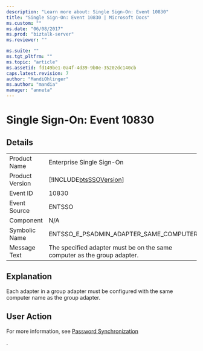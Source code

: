 ```yaml
---
description: "Learn more about: Single Sign-On: Event 10830"
title: "Single Sign-On: Event 10830 | Microsoft Docs"
ms.custom: ""
ms.date: "06/08/2017"
ms.prod: "biztalk-server"
ms.reviewer: ""

ms.suite: ""
ms.tgt_pltfrm: ""
ms.topic: "article"
ms.assetid: fd149be1-0a4f-4d39-9b0e-35202dc140cb
caps.latest.revision: 7
author: "MandiOhlinger"
ms.author: "mandia"
manager: "anneta"
---
```

# Single Sign-On: Event 10830
## Details  
  
|                 |                                                                          |
|-----------------|--------------------------------------------------------------------------|
|  Product Name   |                        Enterprise Single Sign-On                         |
| Product Version |        [!INCLUDE[btsSSOVersion](../includes/btsssoversion-md.md)]        |
|    Event ID     |                                  10830                                   |
|  Event Source   |                                  ENTSSO                                  |
|    Component    |                                   N/A                                    |
|  Symbolic Name  |                  ENTSSO_E_PSADMIN_ADAPTER_SAME_COMPUTER                  |
|  Message Text   | The specified adapter must be on the same computer as the group adapter. |
  
## Explanation  
 Each adapter in a group adapter must be configured with the same computer name as the group adapter.  
  
## User Action  
 For more information, see [Password Synchronization](../core/password-synchronization2.md)  
  
 .
